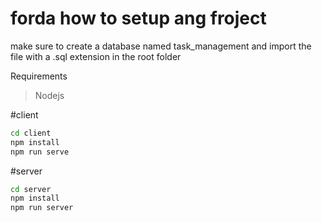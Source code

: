 # forda how to setup ang froject  
make sure to create a database named task_management and import the file with a .sql extension in the root folder

Requirements
> Nodejs

#client
```bash
cd client
npm install
npm run serve
```
#server
```bash
cd server
npm install
npm run server
```
